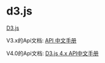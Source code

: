 # d3.js

[D3.js](https://d3js.org/)


V3.x的Api文档: [API 中文手册](https://github.com/d3/d3/wiki/API--%E4%B8%AD%E6%96%87%E6%89%8B%E5%86%8C)

V4.0的Api文档: [D3.js 4.x API中文手册](https://github.com/tianxuzhang/d3.v4-API-Translation)
